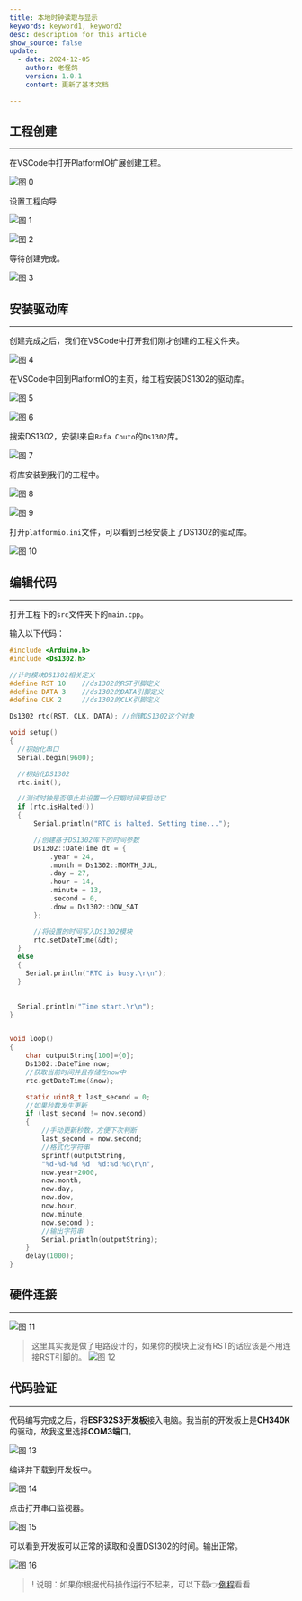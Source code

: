 ```yaml
---
title: 本地时钟读取与显示
keywords: keyword1, keyword2
desc: description for this article
show_source: false
update:
  - date: 2024-12-05
    author: 老怪鸽
    version: 1.0.1
    content: 更新了基本文档

---
```


## 工程创建
---
在VSCode中打开PlatformIO扩展创建工程。

![图 0](../../static/images/docs/diy/picxel-clock/ds1302/ds1302-2024-12-05-22-53-19.png)  


设置工程向导

![图 1](../../static/images/docs/diy/picxel-clock/ds1302/ds1302-2024-12-05-22-53-26.png)  

![图 2](../../static/images/docs/diy/picxel-clock/ds1302/ds1302-2024-12-05-22-53-32.png)  

等待创建完成。

![图 3](../../static/images/docs/diy/picxel-clock/ds1302/ds1302-2024-12-05-22-53-37.png)  

## 安装驱动库
---
创建完成之后，我们在VSCode中打开我们刚才创建的工程文件夹。

![图 4](../../static/images/docs/diy/picxel-clock/ds1302/ds1302-2024-12-05-22-53-42.png)  


在VSCode中回到PlatformIO的主页，给工程安装DS1302的驱动库。

![图 5](../../static/images/docs/diy/picxel-clock/ds1302/ds1302-2024-12-05-22-54-05.png)  

![图 6](../../static/images/docs/diy/picxel-clock/ds1302/ds1302-2024-12-05-22-54-09.png)  

搜索DS1302，安装l来自``Rafa Couto``的``Ds1302``库。

![图 7](../../static/images/docs/diy/picxel-clock/ds1302/ds1302-2024-12-05-22-54-14.png)  


将库安装到我们的工程中。

![图 8](../../static/images/docs/diy/picxel-clock/ds1302/ds1302-2024-12-05-22-54-19.png)  

![图 9](../../static/images/docs/diy/picxel-clock/ds1302/ds1302-2024-12-05-22-54-29.png)  


打开``platformio.ini``文件，可以看到已经安装上了DS1302的驱动库。

![图 10](../../static/images/docs/diy/picxel-clock/ds1302/ds1302-2024-12-05-22-54-35.png)  

## 编辑代码
---
打开工程下的``src``文件夹下的``main.cpp``。

输入以下代码：
```C
#include <Arduino.h>
#include <Ds1302.h>

//计时模块DS1302相关定义
#define RST 10    //ds1302的RST引脚定义
#define DATA 3    //ds1302的DATA引脚定义
#define CLK 2     //ds1302的CLK引脚定义

Ds1302 rtc(RST, CLK, DATA); //创建DS1302这个对象

void setup()
{
  //初始化串口
  Serial.begin(9600);

  //初始化DS1302
  rtc.init();

  //测试时钟是否停止并设置一个日期时间来启动它
  if (rtc.isHalted())
  {
      Serial.println("RTC is halted. Setting time...");

      //创建基于DS1302库下的时间参数
      Ds1302::DateTime dt = {
          .year = 24,
          .month = Ds1302::MONTH_JUL,
          .day = 27,
          .hour = 14,
          .minute = 13,
          .second = 0,
          .dow = Ds1302::DOW_SAT
      };

      //将设置的时间写入DS1302模块
      rtc.setDateTime(&dt);
  }
  else
  {
    Serial.println("RTC is busy.\r\n");
  }
    

  Serial.println("Time start.\r\n");
}


void loop()
{
    char outputString[100]={0};
    Ds1302::DateTime now;
    //获取当前时间并且存储在now中
    rtc.getDateTime(&now);

    static uint8_t last_second = 0;
    //如果秒数发生更新
    if (last_second != now.second)
    {
        //手动更新秒数，方便下次判断
        last_second = now.second;
        //格式化字符串
        sprintf(outputString, 
        "%d-%d-%d %d  %d:%d:%d\r\n",
        now.year+2000,
        now.month,
        now.day,
        now.dow,
        now.hour,
        now.minute,
        now.second );
        //输出字符串
        Serial.println(outputString);
    }
    delay(1000);
}
```

## 硬件连接
---
![图 11](../../static/images/docs/diy/picxel-clock/ds1302/ds1302-2024-12-05-22-55-19.png)  


> 这里其实我是做了电路设计的，如果你的模块上没有RST的话应该是不用连接RST引脚的。
> ![图 12](../../static/images/docs/diy/picxel-clock/ds1302/ds1302-2024-12-05-22-55-34.png)  




## 代码验证
---
代码编写完成之后，将**ESP32S3开发板**接入电脑。我当前的开发板上是**CH340K**的驱动，故我这里选择**COM3端口**。

![图 13](../../static/images/docs/diy/picxel-clock/ds1302/ds1302-2024-12-05-22-56-05.png)  

编译并下载到开发板中。

![图 14](../../static/images/docs/diy/picxel-clock/ds1302/ds1302-2024-12-05-22-56-11.png)  

点击打开串口监视器。

![图 15](../../static/images/docs/diy/picxel-clock/ds1302/ds1302-2024-12-05-22-56-16.png)  

可以看到开发板可以正常的读取和设置DS1302的时间。输出正常。

![图 16](../../static/images/docs/diy/picxel-clock/ds1302/ds1302-2024-12-05-22-56-21.png)  


>! 说明：如果你根据代码操作运行不起来，可以下载👉[例程](https://gitee.com/laoguaige/esp32-s3-r8-n8-pixel-clock/tree/master/example/ds1302)看看






